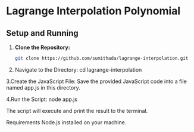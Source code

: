 # Lagrange Interpolation Polynomial

## Setup and Running

1. **Clone the Repository:**
   ```bash
   git clone https://github.com/sumithada/lagrange-interpolation.git
   
2. Navigate to the Directory:
cd lagrange-interpolation

3.Create the JavaScript File: Save the provided JavaScript code into a file named app.js in this directory.

4.Run the Script:
node app.js

The script will execute and print the result to the terminal.

Requirements
Node.js installed on your machine.
